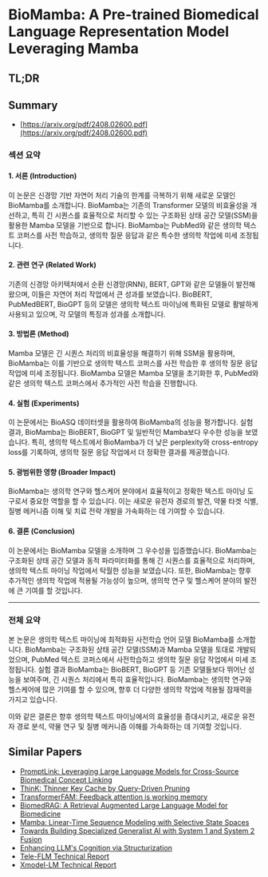 # BioMamba: A Pre-trained Biomedical Language Representation Model Leveraging Mamba
## TL;DR
## Summary
- [https://arxiv.org/pdf/2408.02600.pdf](https://arxiv.org/pdf/2408.02600.pdf)

### 섹션 요약

#### 1. 서론 (Introduction)
이 논문은 신경망 기반 자연어 처리 기술의 한계를 극복하기 위해 새로운 모델인 BioMamba를 소개합니다. BioMamba는 기존의 Transformer 모델의 비효율성을 개선하고, 특히 긴 시퀀스를 효율적으로 처리할 수 있는 구조화된 상태 공간 모델(SSM)을 활용한 Mamba 모델을 기반으로 합니다. BioMamba는 PubMed와 같은 생의학 텍스트 코퍼스를 사전 학습하고, 생의학 질문 응답과 같은 특수한 생의학 작업에 미세 조정됩니다.

#### 2. 관련 연구 (Related Work)
기존의 신경망 아키텍처에서 순환 신경망(RNN), BERT, GPT와 같은 모델들이 발전해 왔으며, 이들은 자연어 처리 작업에서 큰 성과를 보였습니다. BioBERT, PubMedBERT, BioGPT 등의 모델은 생의학 텍스트 마이닝에 특화된 모델로 활발하게 사용되고 있으며, 각 모델의 특징과 성과를 소개합니다.

#### 3. 방법론 (Method)
Mamba 모델은 긴 시퀀스 처리의 비효율성을 해결하기 위해 SSM을 활용하며, BioMamba는 이를 기반으로 생의학 텍스트 코퍼스를 사전 학습한 후 생의학 질문 응답 작업에 미세 조정됩니다. BioMamba 모델은 Mamba 모델을 초기화한 후, PubMed와 같은 생의학 텍스트 코퍼스에서 추가적인 사전 학습을 진행합니다.

#### 4. 실험 (Experiments)
이 논문에서는 BioASQ 데이터셋을 활용하여 BioMamba의 성능을 평가합니다. 실험 결과, BioMamba는 BioBERT, BioGPT 및 일반적인 Mamba보다 우수한 성능을 보였습니다. 특히, 생의학 텍스트에서 BioMamba가 더 낮은 perplexity와 cross-entropy loss를 기록하여, 생의학 질문 응답 작업에서 더 정확한 결과를 제공했습니다.

#### 5. 광범위한 영향 (Broader Impact)
BioMamba는 생의학 연구와 헬스케어 분야에서 효율적이고 정확한 텍스트 마이닝 도구로서 중요한 역할을 할 수 있습니다. 이는 새로운 유전자 경로의 발견, 약물 타겟 식별, 질병 메커니즘 이해 및 치료 전략 개발을 가속화하는 데 기여할 수 있습니다.

#### 6. 결론 (Conclusion)
이 논문에서는 BioMamba 모델을 소개하며 그 우수성을 입증했습니다. BioMamba는 구조화된 상태 공간 모델과 동적 파라미터화를 통해 긴 시퀀스를 효율적으로 처리하며, 생의학 텍스트 마이닝 작업에서 탁월한 성능을 보였습니다. 또한, BioMamba는 향후 추가적인 생의학 작업에 적용될 가능성이 높으며, 생의학 연구 및 헬스케어 분야의 발전에 큰 기여를 할 것입니다.

---

### 전체 요약

본 논문은 생의학 텍스트 마이닝에 최적화된 사전학습 언어 모델 BioMamba를 소개합니다. BioMamba는 구조화된 상태 공간 모델(SSM)과 Mamba 모델을 토대로 개발되었으며, PubMed 텍스트 코퍼스에서 사전학습하고 생의학 질문 응답 작업에서 미세 조정됩니다. 실험 결과 BioMamba는 BioBERT, BioGPT 등 기존 모델들보다 뛰어난 성능을 보여주며, 긴 시퀀스 처리에서 특히 효율적입니다. BioMamba는 생의학 연구와 헬스케어에 많은 기여를 할 수 있으며, 향후 더 다양한 생의학 작업에 적용될 잠재력을 가지고 있습니다. 

이와 같은 결론은 향후 생의학 텍스트 마이닝에서의 효율성을 증대시키고, 새로운 유전자 경로 분석, 약물 연구 및 질병 메커니즘 이해를 가속화하는 데 기여할 것입니다.

    

## Similar Papers
- [PromptLink: Leveraging Large Language Models for Cross-Source Biomedical Concept Linking](2405.07500.md)
- [ThinK: Thinner Key Cache by Query-Driven Pruning](2407.21018.md)
- [TransformerFAM: Feedback attention is working memory](2404.09173.md)
- [BiomedRAG: A Retrieval Augmented Large Language Model for Biomedicine](2405.00465.md)
- [Mamba: Linear-Time Sequence Modeling with Selective State Spaces](2312.00752.md)
- [Towards Building Specialized Generalist AI with System 1 and System 2 Fusion](2407.08642.md)
- [Enhancing LLM's Cognition via Structurization](2407.16434.md)
- [Tele-FLM Technical Report](2404.16645.md)
- [Xmodel-LM Technical Report](2406.02856.md)
